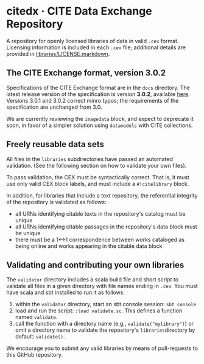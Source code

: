 # citedx · CITE Data Exchange Repository

A repository for openly licensed libraries of data in valid `.cex` format. Licensing information is included in each `.cex` file;  additional details are provided in [libraries/LICENSE.markdown](libraries/LICENSE.markdown).

## The CITE Exchange format, version 3.0.2

Specifications of the CITE Exchange format are in the `docs` directory.
The latest release version of the specification is version **3.0.2**, available [here](https://cite-architecture.github.io/citedx/CEX-spec-3.0.2/).  Versions 3.0.1 and 3.0.2 correct minro typos;  the requirements of the specification are unchanged from 3.0.

We are currently reviewing the `imagedata` block, and expect to deprecate it soon, in favor of a simpler solution using `datamodels` with CITE collections.


## Freely reusable data sets

All files in the `libraries` subdirectories have passed an automated validation. (See
the following section on how to validate your own files).

To pass validation, the CEX must be syntactically correct.  That is, it must use only valid CEX block labels, and must include a `#!citelibrary` block.

In addition, for libraries that include a text repository, the referential integrity of the repository is validated as follows:

- all URNs identifying  citable texts in the repository's catalog must be unique
- all URNs identifying citable passages in the repository's data block must be unique
- there must be a 1<->1 correspondence between works cataloged as being online and works appearing in the citable data block


## Validating and contributing your own libraries

The `validator` directory includes a scala build file and short script to validate all files in a given directory with file names ending in `.cex`.  You must have scala and sbt installed to run it as follows:

1.  within the `validator` directory, start an sbt console session: `sbt console`
2.  load and run the script:  `:load validate.sc`.  This defines a function named `validate`.
3.  call the function with a directory name (e.g., `validate("mylibrary")`) or omit a directory name to validate the repository's `libraries`directory by  default:  `validate()`.


We encourage you to submit any valid libraries by means of pull-requests to this GitHub repository.
